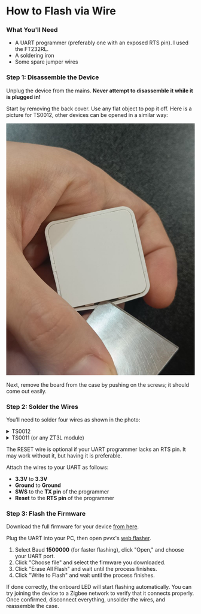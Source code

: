 # How to Flash via Wire

### What You'll Need

- A UART programmer (preferably one with an exposed RTS pin). I used the FT232RL.
- A soldering iron
- Some spare jumper wires

### Step 1: Disassemble the Device

Unplug the device from the mains. **Never attempt to disassemble it while it is plugged in!**  

Start by removing the back cover. Use any flat object to pop it off.  Here is a picture for TS0012, other devices can be opened in a similar way:

![Back cover disassembly](ts0012_back_cover.jpg)  

Next, remove the board from the case by pushing on the screws; it should come out easily.

### Step 2: Solder the Wires

You’ll need to solder four wires as shown in the photo: 

<details>
  <summary>TS0012</summary>
  
 ![Wiring](ts0012_wires.jpg)  
  
</details>


<details>
  <summary>TS0011 (or any ZT3L module)</summary>

   Note that I desoldered capacitors for easier access to SWS pin. It is OK to flash device without them, but you need to reinstall them if you plan to use the device. Alternatevely, you can try to solder SWS pin without this manipulation.

  ![Wiring](ts0011_wires.jpg)  

</details>



The RESET wire is optional if your UART programmer lacks an RTS pin. It may work without it, but having it is preferable.  

Attach the wires to your UART as follows:  
- **3.3V** to **3.3V**  
- **Ground** to **Ground**  
- **SWS** to the **TX pin** of the programmer  
- **Reset** to the **RTS pin** of the programmer  

### Step 3: Flash the Firmware

Download the full firmware for your device [from here](https://github.com/romasku/tuya-zigbee-switch/raw/refs/heads/main/bin).  

Plug the UART into your PC, then open pvvx's [web flasher](https://pvvx.github.io/ATC_MiThermometer/USBCOMFlashTx.html).  

1. Select Baud **1500000** (for faster flashing), click "Open," and choose your UART port.  
2. Click "Choose file" and select the firmware you downloaded.  
3. Click "Erase All Flash" and wait until the process finishes.  
4. Click "Write to Flash" and wait until the process finishes.  

If done correctly, the onboard LED will start flashing automatically. You can try joining the device to a Zigbee network to verify that it connects properly. Once confirmed, disconnect everything, unsolder the wires, and reassemble the case.  
